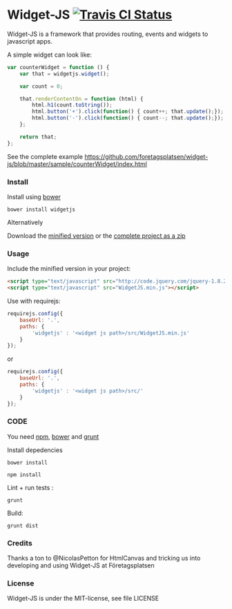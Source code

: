 Widget-JS [![Travis CI Status](https://travis-ci.org/foretagsplatsen/widget-js.svg?branch=master)](https://travis-ci.org/#!/foretagsplatsen/widget-js)
=====

Widget-JS is a framework that provides routing, events and widgets to javascript apps.

A simple widget can look like:
``` javascript
var counterWidget = function () {
	var that = widgetjs.widget();

	var count = 0;

	that.renderContentOn = function (html) {
		html.h1(count.toString());
		html.button('+').click(function() { count++; that.update();});
		html.button('-').click(function() { count--; that.update();});
	};

	return that;
};
```

See the complete example https://github.com/foretagsplatsen/widget-js/blob/master/sample/counterWidget/index.html

### Install

Install using [bower](https://github.com/twitter/bower)
```
bower install widgetjs
```
Alternatively

Download the [minified version](https://github.com/foretagsplatsen/widget-js/tree/master/dist/WidgetJS.min.js ) or the [complete project as a zip](https://github.com/foretagsplatsen/widget-js/archive/master.zip)


### Usage

Include the minified version in your project:
``` html
<script type="text/javascript" src="http://code.jquery.com/jquery-1.8.2.min.js"></script>
<script type="text/javascript" src="WidgetJS.min.js"></script>
```


Use with requirejs:
``` javascript
requirejs.config({
	baseUrl: '.',
	paths: {
		'widgetjs' : '<widget js path>/src/WidgetJS.min.js'
	}
});
```
or
``` javascript
requirejs.config({
	baseUrl: '.',
	paths: {
		'widgetjs' : '<widget js path>/src/'
	}
});
```

### CODE
You need [npm](https://npmjs.org/), [bower](https://github.com/twitter/bower) and [grunt](http://gruntjs.com/)

Install depedencies
```
bower install
```

```
npm install
```

Lint + run tests :
```
grunt
```

Build:
```
grunt dist
```

### Credits
Thanks a ton to @NicolasPetton for HtmlCanvas and tricking us into developing and using Widget-JS at Företagsplatsen

### License
Widget-JS is under the MIT-license, see file LICENSE
